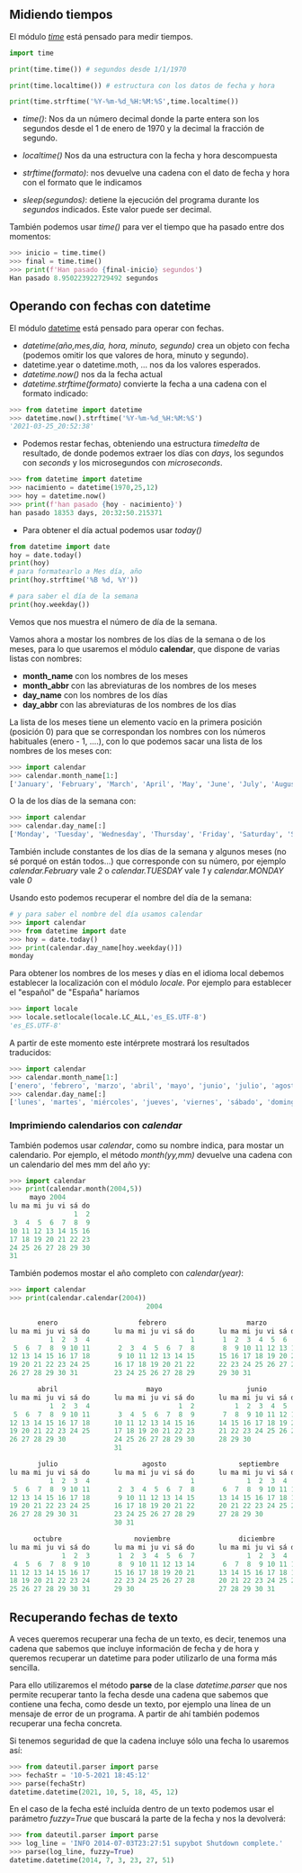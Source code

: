 ## Midiendo tiempos

El módulo *[time](https://docs.python.org/3/library/time.html)* está pensado para medir tiempos. 

```python
import time

print(time.time()) # segundos desde 1/1/1970

print(time.localtime()) # estructura con los datos de fecha y hora 

print(time.strftime('%Y-%m-%d_%H:%M:%S',time.localtime())
```
* *time()*: Nos da un número decimal donde la parte entera son los segundos desde el 1 de enero de 1970 y la decimal la fracción de segundo.

* *localtime()* Nos da una estructura con la fecha y hora descompuesta

* *strftime(formato)*: nos devuelve una cadena con el dato de fecha y hora con el formato que le indicamos

* *sleep(segundos)*: detiene la ejecución del programa durante los *segundos* indicados. Este valor puede ser decimal.

También podemos usar *time()* para ver el tiempo que ha pasado entre dos momentos:

```python
>>> inicio = time.time()
>>> final = time.time()
>>> print(f'Han pasado {final-inicio} segundos')
Han pasado 8.950223922729492 segundos
```

## Operando con fechas con datetime

El módulo [datetime](https://docs.python.org/3/library/datetime.html) está pensado para operar con fechas.

* *datetime(año,mes,dia, hora, minuto, segundo)* crea un objeto con fecha (podemos omitir los que valores de hora, minuto y segundo).
* datetime.year o datetime.moth, ... nos da los valores esperados.
* *datetime.now()* nos da la fecha actual
* *datetime.strftime(formato)* convierte la fecha a una cadena con el formato indicado:
```python
>>> from datetime import datetime
>>> datetime.now().strftime('%Y-%m-%d_%H:%M:%S')
'2021-03-25_20:52:38'
```

* Podemos restar fechas, obteniendo una estructura *timedelta* de resultado, de donde podemos extraer los días con *days*, los segundos con *seconds* y los microsegundos con *microseconds*.

```python
>>> from datetime import datetime
>>> nacimiento = datetime(1970,25,12)
>>> hoy = datetime.now()
>>> print(f'han pasado {hoy - nacimiento}')
han pasado 18353 days, 20:32:50.215371
```

* Para obtener el día actual podemos usar *today()*

```python
from datetime import date
hoy = date.today()
print(hoy)
# para formatearlo a Mes día, año
print(hoy.strftime('%B %d, %Y'))

# para saber el día de la semana
print(hoy.weekday())
```
Vemos que nos muestra el número de día de la semana.

Vamos ahora a mostar los nombres de los días de la semana o de los meses, para lo que usaremos el módulo **calendar**, que dispone de varias listas con nombres:

* **month_name** con los nombres de los meses
* **month_abbr** con las abreviaturas de los nombres de los meses
* **day_name** con los nombres de los días
* **day_abbr** con las abreviaturas de los nombres de los días

La lista de los meses tiene un elemento vacío en la primera posición (posición 0) para que se correspondan los nombres con los números habituales (enero - 1, ....), con lo que podemos sacar una lista de los nombres de los meses con: 

```python
>>> import calendar
>>> calendar.month_name[1:]
['January', 'February', 'March', 'April', 'May', 'June', 'July', 'August', 'September', 'October', 'November', 'December']
```

O la de los días de la semana con:

```python
>>> import calendar
>>> calendar.day_name[:]
['Monday', 'Tuesday', 'Wednesday', 'Thursday', 'Friday', 'Saturday', 'Sunday']
```
También include constantes de los días de la semana y algunos meses (no sé porqué on están todos...) que corresponde con su número, por ejemplo *calendar.February* vale *2* o *calendar.TUESDAY* vale *1* y *calendar.MONDAY* vale *0* 

Usando esto podemos recuperar el nombre del día de la semana:

```python
# y para saber el nombre del día usamos calendar
>>> import calendar
>>> from datetime import date
>>> hoy = date.today()
>>> print(calendar.day_name[hoy.weekday()])
monday
```

Para obtener los nombres de los meses y días en el idioma local debemos establecer la localización con el módulo *locale*. Por ejemplo para establecer el "español" de "España" haríamos

```python
>>> import locale
>>> locale.setlocale(locale.LC_ALL,'es_ES.UTF-8')
'es_ES.UTF-8'
```
A partir de este momento este intérprete mostrará los resultados traducidos:

```python
>>> import calendar
>>> calendar.month_name[1:]
['enero', 'febrero', 'marzo', 'abril', 'mayo', 'junio', 'julio', 'agosto', 'septiembre', 'octubre', 'noviembre', 'diciembre']
>>> calendar.day_name[:]
['lunes', 'martes', 'miércoles', 'jueves', 'viernes', 'sábado', 'domingo']
```

### Imprimiendo calendarios con *calendar*

También podemos usar *calendar*, como su nombre indica, para mostar un calendario. Por ejemplo, el método *month(yy,mm)* devuelve una cadena con un calendario del mes mm del año yy:

```python
>>> import calendar
>>> print(calendar.month(2004,5))
     mayo 2004
lu ma mi ju vi sá do
                1  2
 3  4  5  6  7  8  9
10 11 12 13 14 15 16
17 18 19 20 21 22 23
24 25 26 27 28 29 30
31
```

También podemos mostar el año completo con *calendar(year)*:

```python
>>> import calendar
>>> print(calendar.calendar(2004))
                                  2004

       enero                    febrero                    marzo
lu ma mi ju vi sá do      lu ma mi ju vi sá do      lu ma mi ju vi sá do
          1  2  3  4                         1       1  2  3  4  5  6  7
 5  6  7  8  9 10 11       2  3  4  5  6  7  8       8  9 10 11 12 13 14
12 13 14 15 16 17 18       9 10 11 12 13 14 15      15 16 17 18 19 20 21
19 20 21 22 23 24 25      16 17 18 19 20 21 22      22 23 24 25 26 27 28
26 27 28 29 30 31         23 24 25 26 27 28 29      29 30 31

       abril                      mayo                     junio
lu ma mi ju vi sá do      lu ma mi ju vi sá do      lu ma mi ju vi sá do
          1  2  3  4                      1  2          1  2  3  4  5  6
 5  6  7  8  9 10 11       3  4  5  6  7  8  9       7  8  9 10 11 12 13
12 13 14 15 16 17 18      10 11 12 13 14 15 16      14 15 16 17 18 19 20
19 20 21 22 23 24 25      17 18 19 20 21 22 23      21 22 23 24 25 26 27
26 27 28 29 30            24 25 26 27 28 29 30      28 29 30
                          31

       julio                     agosto                  septiembre
lu ma mi ju vi sá do      lu ma mi ju vi sá do      lu ma mi ju vi sá do
          1  2  3  4                         1             1  2  3  4  5
 5  6  7  8  9 10 11       2  3  4  5  6  7  8       6  7  8  9 10 11 12
12 13 14 15 16 17 18       9 10 11 12 13 14 15      13 14 15 16 17 18 19
19 20 21 22 23 24 25      16 17 18 19 20 21 22      20 21 22 23 24 25 26
26 27 28 29 30 31         23 24 25 26 27 28 29      27 28 29 30
                          30 31

      octubre                  noviembre                 diciembre
lu ma mi ju vi sá do      lu ma mi ju vi sá do      lu ma mi ju vi sá do
             1  2  3       1  2  3  4  5  6  7             1  2  3  4  5
 4  5  6  7  8  9 10       8  9 10 11 12 13 14       6  7  8  9 10 11 12
11 12 13 14 15 16 17      15 16 17 18 19 20 21      13 14 15 16 17 18 19
18 19 20 21 22 23 24      22 23 24 25 26 27 28      20 21 22 23 24 25 26
25 26 27 28 29 30 31      29 30                     27 28 29 30 31

```


## Recuperando fechas de texto

A veces queremos recuperar una fecha de un texto, es decir, tenemos una cadena que sabemos que incluye información de fecha y de hora y queremos recuperar un datetime para poder utilizarlo de una forma más sencilla.

Para ello utilizaremos el método **parse** de la clase *datetime.parser* que nos permite recuperar tanto la fecha desde una cadena que sabemos que contiene una fecha, como desde un texto, por ejemplo una línea de un mensaje de error de un programa. A partir de ahí también podemos recuperar una fecha concreta.

Si tenemos seguridad de que la cadena incluye sólo una fecha lo usaremos así:

```python
>>> from dateutil.parser import parse
>>> fechaStr = '10-5-2021 18:45:12'
>>> parse(fechaStr)
datetime.datetime(2021, 10, 5, 18, 45, 12)
```

En el caso de la fecha esté incluída dentro de un texto podemos usar el parámetro *fuzzy=True* que buscará la parte de la fecha y nos la devolverá:

```python
>>> from dateutil.parser import parse
>>> log_line = 'INFO 2014-07-03T23:27:51 supybot Shutdown complete.'
>>> parse(log_line, fuzzy=True)
datetime.datetime(2014, 7, 3, 23, 27, 51)
```
